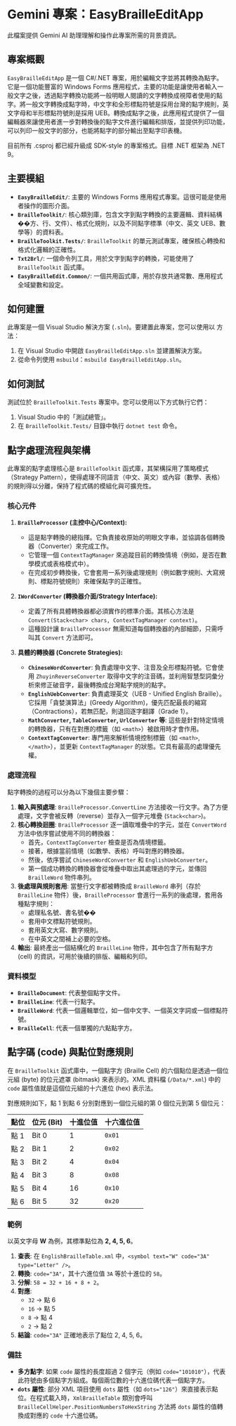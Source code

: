 # Gemini 專案：EasyBrailleEditApp

此檔案提供 Gemini AI 助理理解和操作此專案所需的背景資訊。

## 專案概觀

`EasyBrailleEditApp` 是一個 C#/.NET 專案，用於編輯文字並將其轉換為點字。它是一個功能豐富的 Windows Forms 應用程式，主要的功能是讓使用者輸入一般文字之後，透過點字轉換功能將一般明眼人閱讀的文字轉換成視障者使用的點字。將一般文字轉換成點字時，中文字和全形標點符號是採用台灣的點字規則，英文字母和半形標點符號則是採用 UEB。轉換成點字之後，此應用程式提供了一個編輯器來讓使用者進一步對轉換後的點字文件進行編輯和排版，並提供列印功能，可以列印一般文字的部分，也能將點字的部分輸出至點字印表機。

目前所有 .csproj 都已經升級成 SDK-style 的專案格式。目標 .NET 框架為 .NET 9。

## 主要模組

- **`EasyBrailleEdit/`**: 主要的 Windows Forms 應用程式專案。這很可能是使用者操作的圖形介面。
- **`BrailleToolkit/`**: 核心類別庫，包含文字到點字轉換的主要邏輯、資料結構��方、行、文件）、格式化規則，以及不同點字標準（中文、英文 UEB、數學等）的資料表。
- **`BrailleToolkit.Tests/`**: `BrailleToolkit` 的單元測試專案，確保核心轉換和格式化邏輯的正確性。
- **`Txt2Brl/`**: 一個命令列工具，用於文字到點字的轉換，可能使用了 `BrailleToolkit` 函式庫。
- **`EasyBrailleEdit.Common/`**: 一個共用函式庫，用於存放共通常數、應用程式全域變數和設定。

## 如何建置

此專案是一個 Visual Studio 解決方案 (`.sln`)。要建置此專案，您可以使用以  方法：
1.  在 Visual Studio 中開啟 `EasyBrailleEditApp.sln` 並建置解決方案。
2.  從命令列使用 `msbuild`：`msbuild EasyBrailleEditApp.sln`。

## 如何測試

測試位於 `BrailleToolkit.Tests` 專案中。您可以使用以下方式執行它們：
1.  Visual Studio 中的「測試總管」。
2.  在 `BrailleToolkit.Tests/` 目錄中執行 `dotnet test` 命令。

## 點字處理流程與架構

此專案的點字處理核心是 `BrailleToolkit` 函式庫，其架構採用了策略模式（Strategy Pattern），使得處理不同語言（中文、英文）或內容（數學、表格）的規則得以分離，保持了程式碼的模組化與可擴充性。

### 核心元件

1.  **`BrailleProcessor` (主控中心/Context):**
    *   這是點字轉換的總指揮。它負責接收原始的明眼文字串，並協調各個轉換器（Converter）來完成工作。
    *   它管理一個 `ContextTagManager` 來追蹤目前的轉換情境（例如，是否在數學模式或表格模式中）。
    *   在完成初步轉換後，它會套用一系列後處理規則（例如數字規則、大寫規則、標點符號規則）來確保點字的正確性。

2.  **`IWordConverter` (轉換器介面/Strategy Interface):**
    *   定義了所有具體轉換器都必須實作的標準介面。其核心方法是 `Convert(Stack<char> chars, ContextTagManager context)`。
    *   這種設計讓 `BrailleProcessor` 無需知道每個轉換器的內部細節，只需呼叫其 `Convert` 方法即可。

3.  **具體的轉換器 (Concrete Strategies):**
    *   **`ChineseWordConverter`**: 負責處理中文字、注音及全形標點符號。它會使用 `ZhuyinReverseConverter` 取得中文字的注音碼，並利用智慧型詞彙分析來修正破音字，最後轉換成台灣點字規則的點字。
    *   **`EnglishUebConverter`**: 負責處理英文（UEB - Unified English Braille）。它採用「貪婪演算法」(Greedy Algorithm)，優先匹配最長的縮寫（Contractions），若無匹配，則退回逐字翻譯（Grade 1）。
    *   **`MathConverter`, `TableConverter`, `UrlConverter` 等**: 這些是針對特定情境的轉換器，只有在對應的標籤（如 `<math>`）被啟用時才會作用。
    *   **`ContextTagConverter`**: 專門用來解析情境控制標籤（如 `<math>`, `</math>`），並更新 `ContextTagManager` 的狀態。它具有最高的處理優先權。

### 處理流程

點字轉換的過程可以分為以下幾個主要步驟：

1.  **輸入與預處理**: `BrailleProcessor.ConvertLine` 方法接收一行文字。為了方便處理，文字會被反轉（reverse）並存入一個字元堆疊 (`Stack<char>`)。
2.  **核心轉換迴圈**: `BrailleProcessor` 逐一讀取堆疊中的字元，並在 `ConvertWord` 方法中依序嘗試使用不同的轉換器：
    *   首先，`ContextTagConverter` 檢查是否為情境標籤。
    *   接著，根據當前情境（如數學、表格）呼叫對應的轉換器。
    *   然後，依序嘗試 `ChineseWordConverter` 和 `EnglishUebConverter`。
    *   第一個成功轉換的轉換器會從堆疊中取出其處理過的字元，並傳回 `BrailleWord` 物件串列。
3.  **後處理與規則套用**: 當整行文字都被轉換成 `BrailleWord` 串列（存於 `BrailleLine` 物件）後，`BrailleProcessor` 會進行一系列的後處理，套用各種點字規則：
    *   處理私名號、書名號��
    *   套用中文標點符號規則。
    *   套用英文大寫、數字規則。
    *   在中英文之間補上必要的空格。
4.  **輸出**: 最終產出一個結構化的 `BrailleLine` 物件，其中包含了所有點字方 (cell) 的資訊，可用於後續的排版、編輯和列印。

### 資料模型

*   **`BrailleDocument`**: 代表整個點字文件。
*   **`BrailleLine`**: 代表一行點字。
*   **`BrailleWord`**: 代表一個邏輯單位，如一個中文字、一個英文字詞或一個標點符號。
*   **`BrailleCell`**: 代表一個單獨的六點點字方。

## 點字碼 (code) 與點位對應規則

在 `BrailleToolkit` 函式庫中，一個點字方 (Braille Cell) 的六個點位是透過一個位元組 (byte) 的位元遮罩 (bitmask) 來表示的。XML 資料檔 (`/Data/*.xml`) 中的 `code` 屬性值就是這個位元組的十六進位 (hex) 表示法。

對應規則如下，點 1 到點 6 分別對應到一個位元組的第 0 個位元到第 5 個位元：

| 點位 | 位元 (Bit) | 十進位值 | 十六進位值 |
| :--- | :--- | :--- | :--- |
| 點 1 | Bit 0 | 1 | `0x01` |
| 點 2 | Bit 1 | 2 | `0x02` |
| 點 3 | Bit 2 | 4 | `0x04` |
| 點 4 | Bit 3 | 8 | `0x08` |
| 點 5 | Bit 4 | 16 | `0x10` |
| 點 6 | Bit 5 | 32 | `0x20` |

### 範例

以英文字母 **W** 為例，其標準點位為 **2, 4, 5, 6**。

1.  **查表**: 在 `EnglishBrailleTable.xml` 中，`<symbol text="W" code="3A" type="Letter" />`。
2.  **轉換**: `code="3A"`，其十六進位值 `3A` 等於十進位的 `58`。
3.  **分解**: `58 = 32 + 16 + 8 + 2`。
4.  **對應**:
    *   `32` -> 點 6
    *   `16` -> 點 5
    *   `8` -> 點 4
    *   `2` -> 點 2
5.  **結論**: `code="3A"` 正確地表示了點位 2, 4, 5, 6。

### 備註

*   **多方點字**: 如果 `code` 屬性的長度超過 2 個字元（例如 `code="101010"`），代表此符號由多個點字方組成。每個兩位數的十六進位碼代表一個點字方。
*   **`dots` 屬性**: 部分 XML 項目使用 `dots` 屬性（如 `dots="126"`）來直接表示點位。在程式載入時，`XmlBrailleTable` 類別會呼叫 `BrailleCellHelper.PositionNumbersToHexString` 方法將 `dots` 屬性的值轉換成對應的 `code` 十六進位碼。
